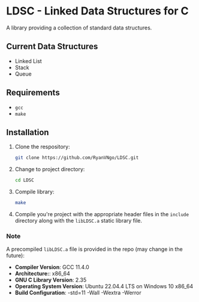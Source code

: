 # LDSC - Linked Data Structures for C
A library providing a collection of standard data structures.
## Current Data Structures
- Linked List
- Stack
- Queue
## Requirements
- `gcc`
- `make`
## Installation
1. Clone the respository:
   
   ```sh
   git clone https://github.com/RyanVNgo/LDSC.git
   ```
   
3. Change to project directory:
   
   ```sh
   cd LDSC
   ```
   
5. Compile library:
   
   ```sh
   make
   ```
6. Compile you're project with the appropriate header files in the `include` directory along with the `libLDSC.a` static library file.

### Note
A precompiled `libLDSC.a` file is provided in the repo (may change in the future):
- **Compiler Version**: GCC 11.4.0
- **Architecture:**: x86_64
- **GNU C Library Version**: 2.35
- **Operating System Version**: Ubuntu 22.04.4 LTS on Windows 10 x86_64
- **Build Configuration**: -std=11 -Wall -Wextra -Werror
